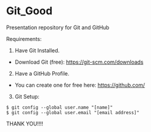 # Git_Good
Presentation repository for Git and GitHub

Requirements:

1. Have Git Installed.

-   Download Git (free): https://git-scm.com/downloads

2. Have a GitHub Profile.

 -  You can create one for free here: https://github.com/

3. Git Setup:

``` 
$ git config --global user.name "[name]"
$ git config --global user.email "[email address]" 
```
THANK YOU!!!!
